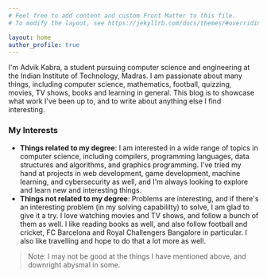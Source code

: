 ```yaml
---
# Feel free to add content and custom Front Matter to this file.
# To modify the layout, see https://jekyllrb.com/docs/themes/#overriding-theme-defaults

layout: home
author_profile: true
---
```


I'm Advik Kabra, a student pursuing computer science and engineering at the Indian Institute of Technology, Madras. I am passionate about many things, including computer science, mathematics, football, quizzing, movies, TV shows, books and learning in general. This blog is to showcase what work I've been up to, and to write about anything else I find interesting.

### My Interests
 - **Things related to my degree**: I am interested in a wide range of topics in computer science, including compilers, programming languages, data structures and algorithms, and graphics programming. I've tried my hand at projects in web development, game development, machine learning, and cybersecurity as well, and I'm always looking to explore and learn new and interesting things.
 - **Things not related to my degree**: Problems are interesting, and if there's an interesting problem (in my solving capabililty) to solve, I am glad to give it a try. I love watching movies and TV shows, and follow a bunch of them as well. I like reading books as well, and also follow football and cricket, FC Barcelona and Royal Challengers Bangalore in particular. I also like travelling and hope to do that a lot more as well. 
 > Note: I may not be good at the things I have mentioned above, and downright abysmal in some.
